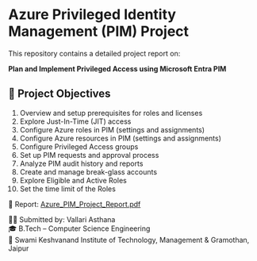 # Azure Privileged Identity Management (PIM) Project

This repository contains a detailed project report on:

**Plan and Implement Privileged Access using Microsoft Entra PIM**

## 🔐 Project Objectives

1. Overview and setup prerequisites for roles and licenses  
2. Explore Just-In-Time (JIT) access  
3. Configure Azure roles in PIM (settings and assignments)  
4. Configure Azure resources in PIM (settings and assignments)  
5. Configure Privileged Access groups  
6. Set up PIM requests and approval process  
7. Analyze PIM audit history and reports  
8. Create and manage break-glass accounts  
9. Explore Eligible and Active Roles  
10. Set the time limit of the Roles

📄 Report: [Azure_PIM_Project_Report.pdf](./Azure_PIM_Project_Report.pdf)

🧑‍💻 Submitted by: Vallari Asthana  
🎓 B.Tech – Computer Science Engineering  
🏫 Swami Keshvanand Institute of Technology, Management & Gramothan, Jaipur 
